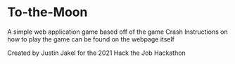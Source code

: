 # To-the-Moon
A simple web application game based off of the game Crash
Instructions on how to play the game can be found on the webpage itself

Created by Justin Jakel for the 2021 Hack the Job Hackathon
